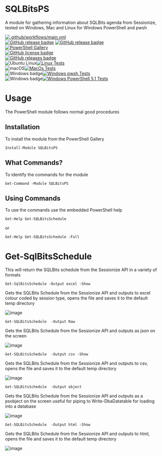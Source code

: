 # SQLBitsPS

A module for gathering information about SQLBits agenda from Sessionize, tested on Windows, Mac and Linux for Windows PowerShell and pwsh


[![.github/workflows/main.yml](https://github.com/SQLDBAWithABeard/SQLBitsPS/actions/workflows/main.yml/badge.svg?branch=main)](https://github.com/SQLDBAWithABeard/SQLBitsPS/actions/workflows/main.yml)  
[![GitHub release badge](https://badgen.net/github/release/SQLDBAWithABeard/SQLBitsPS/stable)](https://github.com/SQLDBAWithABeard/SQLBitsPS/releases/latest)
[![GitHub release badge](https://badgen.net/github/release/SQLDBAWithABeard/SQLBitsPS?label=pre-release)](https://github.com/SQLDBAWithABeard/SQLBitsPS/releases)  
[![PowerShell Gallery](https://img.shields.io/powershellgallery/v/SQLBitsPS?label=PowerShell%20Gallery)](https://www.powershellgallery.com/packages/SQLBitsPS/)  
[![GitHub license badge](https://badgen.net/github/license/SQLDBAWithABeard/SQLBitsPS)](https://github.com/SQLDBAWithABeard/SQLBitsPS/blob/43423437f831e2844452d482a50864f224f12534/LICENSE)  
[![GitHub releases badge](https://badgen.net/github/releases/SQLDBAWithABeard/SQLBitsPS)](https://github.com/SQLDBAWithABeard/SQLBitsPS/releases)  
![Ubuntu Linux](https://badgen.net/badge/icon/Ubuntu?icon=terminal&label)[![Linux Tests](https://gist.githubusercontent.com/SQLDBAWithABeard/b1fc4cba1712da56f2673c147f5787f2/raw/linux-badge.svg)](https://github.com/SQLDBAWithABeard/SQLBitsPS/actions/)  
![macOS](https://badgen.net/badge/icon/macOS?icon=apple&label)[![MacOs Tests](https://gist.githubusercontent.com/SQLDBAWithABeard/b1fc4cba1712da56f2673c147f5787f2/raw/macos-badge.svg)](https://github.com/SQLDBAWithABeard/SQLBitsPS/actions/)  
![Windows badge](https://badgen.net/badge/icon/windows?icon=windows&label)[![Windows pwsh Tests](https://gist.githubusercontent.com/SQLDBAWithABeard/b1fc4cba1712da56f2673c147f5787f2/raw/winps7-badge.svg)](https://github.com/SQLDBAWithABeard/SQLBitsPS/actions/)  
 ![Windows badge](https://badgen.net/badge/icon/windows?icon=windows&label)[![Windows PowerShell 5.1 Tests](https://gist.githubusercontent.com/SQLDBAWithABeard/b1fc4cba1712da56f2673c147f5787f2/raw/winps51-badge.svg)](https://github.com/SQLDBAWithABeard/SQLBitsPS/actions/)  
  


# Usage

The PowerShell module follows normal good procedures 
## Installation

To install the module from the PowerShell Gallery

`Install-Module SQLBitsPS`

## What Commands?

To identify the commands for the module

`Get-Command -Module SQLBitsPS`

## Using Commands

To use the commands use the embedded PowerShell help

`Get-Help Get-SQLBitsSchedule`

or

`Get-Help Get-SQLBitsSchedule -Full `

# Get-SqlBitsSchedule

This will return the SQLBits schedule from  the Sessionize API in a variety of formats

`Get-SqlBitsSchedule -Output excel -Show`  

Gets the SQLBits Schedule from the Sessionize API and outputs to excel colour coded by session type, opens the file and saves it to the default temp directory 

![image](https://user-images.githubusercontent.com/6729780/208451965-77c25ff9-0f92-45b7-9be1-e163cdd2c28a.png)  

`Get-SQLBitsSchedule  -Output Raw`

Gets the SQLBits Schedule from the Sessionize API and outputs as json on the screen

![image](https://user-images.githubusercontent.com/6729780/208452166-e333c211-daf0-4daa-854b-b10db105bd0b.png)

`Get-SQLBitsSchedule  -Output csv -Show`

Gets the SQLBits Schedule from the Sessionize API and outputs to csv, opens the file and saves it to the default temp directory

![image](https://user-images.githubusercontent.com/6729780/208452475-4052fa54-31ee-4646-b919-b9006387726f.png)


`Get-SQLBitsSchedule  -Output object`

Gets the SQLBits Schedule from the Sessionize API and outputs as a psobject on the screen useful for piping to Write-DbaDatatable for loading into a database

![image](https://user-images.githubusercontent.com/6729780/208452605-9101663f-96ea-445d-a05c-573c8b972ecd.png)

`Get-SQLBitsSchedule  -Output html -Show`

Gets the SQLBits Schedule from the Sessionize API and outputs to html, opens the file and saves it to the default temp directory

![image](https://user-images.githubusercontent.com/6729780/208453264-fd6aaf52-3523-41dd-b431-848c58ec74c0.png)
